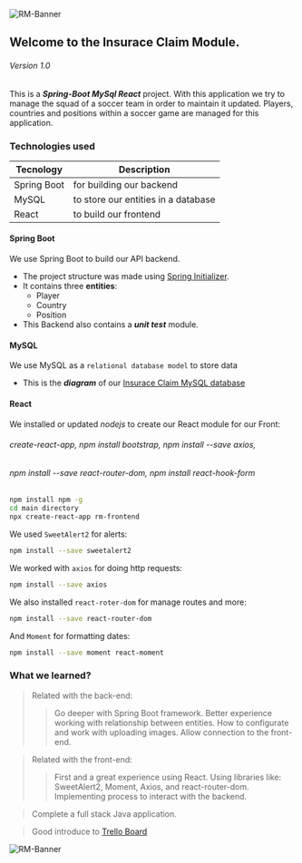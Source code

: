 ![RM-Banner](/assets/rm-banner.jpg "Real MAdrid")
## Welcome to the Insurace Claim Module. 
###### Version 1.0

This is a ***Spring-Boot MySql React*** project. With this application we try to manage the squad of a soccer team in order to maintain it updated. Players, countries and positions within a soccer game are managed for this application.

### Technologies used
| Tecnology | Description |
| --------- | ----------- |
| Spring Boot | for building our backend |
| MySQL | to store our entities in a database |
| React | to build our frontend |


#### Spring Boot
We use Spring Boot to build our API backend.
* The project structure was made using [Spring Initializer](https://start.spring.io/).
* It contains three **entities**:
    - Player
    - Country
    - Position
* This Backend also contains a ***unit test*** module.

#### MySQL
We use MySQL as a `relational database model` to store data
* This is the ***diagram*** of our [Insurace Claim MySQL database](https://drawsql.app/teams/minardo/diagrams/insurance-claim "Insurace Claim MySQL diagram")

#### React
We installed or updated *nodejs* to create our React module for our Front:
###### create-react-app, npm install bootstrap, npm install --save axios,
###### npm install --save react-router-dom, npm install react-hook-form
```sh
npm install npm -g 
cd main directory
npx create-react-app rm-frontend
```
We used `SweetAlert2` for alerts:
```sh
npm install --save sweetalert2
```
We worked with `axios` for doing http requests:
```sh
npm install --save axios
```
We also installed `react-roter-dom` for manage routes and more:
```sh
npm install --save react-router-dom
```
And `Moment` for formatting dates:
```sh
npm install --save moment react-moment
```
### What we learned?
> Related with the back-end:
>> Go deeper with Spring Boot framework.
>> Better experience working with relationship between entities. 
>> How to configurate and work with uploading images.
>> Allow connection to the front-end.

> Related with the front-end:
>> First and a great experience using React.
>> Using libraries like: SweetAlert2, Moment, Axios, and react-router-dom.
>> Implementing process to interact with the backend.

> Complete a full stack Java application.

> Good introduce to [Trello Board](https://trello.com/b/ExOWpGHq/claim "Trello")

![RM-Banner](/assets/rm-banner.jpg "Real MAdrid")
